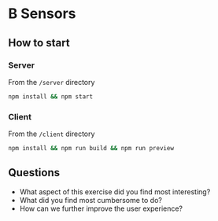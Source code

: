# B Sensors

## How to start

### Server
From the `/server` directory

```bash
npm install && npm start
```

### Client
From the `/client` directory

```bash
npm install && npm run build && npm run preview
```

## Questions

* What aspect of this exercise did you find most interesting?
* What did you find most cumbersome to do?
* How can we further improve the user experience?
